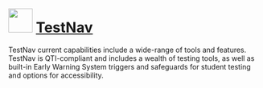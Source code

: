 # <img src="https://cdn.jsdelivr.net/gh/chtof/chocolatey-packages/automatic/testnav/testnav.png" width="48" height="48"/> [TestNav](https://chocolatey.org/packages/testnav)

TestNav current capabilities include a wide-range of tools and features. TestNav is QTI-compliant and includes a wealth of testing tools, as well as built-in Early Warning System triggers and safeguards for student testing and options for accessibility.
